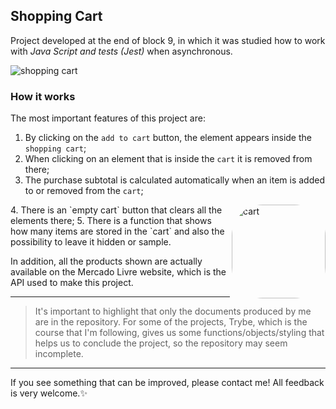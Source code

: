 ## Shopping Cart
Project developed at the end of block 9, in which it was studied how to work with _Java Script and tests (Jest)_ when asynchronous.

![shopping cart](https://user-images.githubusercontent.com/99998543/166453720-28f698db-11f2-4331-9fc5-27c69d7d35df.gif)

### How it works
The most important features of this project are:
1. By clicking on the `add to cart` button, the element appears inside the `shopping cart`;
2. When clicking on an element that is inside the `cart` it is removed from there;
3. The purchase subtotal is calculated automatically when an item is added to or removed from the `cart`;
<img align="right" alt="cart" height="150" style="border-radius:50px;" src="https://user-images.githubusercontent.com/99998543/172728972-af0d984c-5320-4f60-b319-88a852b5d3cc.png?width=676&height=676">
4. There is an `empty cart` button that clears all the elements there;
5. There is a function that shows how many items are stored in the `cart` and also the possibility to leave it hidden or sample.

In addition, all the products shown are actually available on the Mercado Livre website, which is the API used to make this project.

---------------
> It's important to highlight that only the documents produced by me are
> in the repository. For some of the projects, Trybe, which is the
> course that I'm following, gives us some functions/objects/styling
> that helps us to conclude the project, so the repository may seem
> incomplete.
---------------
If you see something that can be improved, please contact me! All feedback is very welcome.:sparkles:
